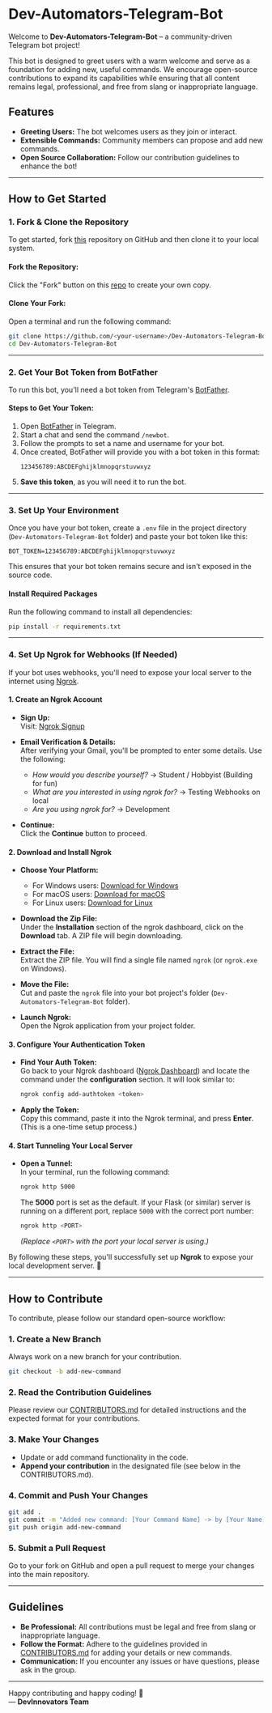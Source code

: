 # **Dev-Automators-Telegram-Bot**  

Welcome to **Dev-Automators-Telegram-Bot** – a community-driven Telegram bot project!  

This bot is designed to greet users with a warm welcome and serve as a foundation for adding new, useful commands. We encourage open-source contributions to expand its capabilities while ensuring that all content remains legal, professional, and free from slang or inappropriate language.  

## **Features**  

- **Greeting Users:** The bot welcomes users as they join or interact.  
- **Extensible Commands:** Community members can propose and add new commands.  
- **Open Source Collaboration:** Follow our contribution guidelines to enhance the bot!  

---

## **How to Get Started**  

### **1. Fork & Clone the Repository**  

To get started, fork [this](https://github.com/adarshkr357/Dev-Automators-Telegram-Bot) repository on GitHub and then clone it to your local system.  

#### **Fork the Repository:**  
Click the "Fork" button on this [repo](https://github.com/adarshkr357/Dev-Automators-Telegram-Bot) to create your own copy.  

#### **Clone Your Fork:**  
Open a terminal and run the following command:  

```bash
git clone https://github.com/<your-username>/Dev-Automators-Telegram-Bot.git
cd Dev-Automators-Telegram-Bot
```  

---

### **2. Get Your Bot Token from BotFather**  

To run this bot, you'll need a bot token from Telegram's [BotFather](https://t.me/BotFather).  

#### **Steps to Get Your Token:**  

1. Open [BotFather](https://t.me/BotFather) in Telegram.  
2. Start a chat and send the command `/newbot`.  
3. Follow the prompts to set a name and username for your bot.  
4. Once created, BotFather will provide you with a bot token in this format:  
   ```plaintext
   123456789:ABCDEFghijklmnopqrstuvwxyz
   ```
5. **Save this token**, as you will need it to run the bot.  

---

### **3. Set Up Your Environment**  

Once you have your bot token, create a `.env` file in the project directory (`Dev-Automators-Telegram-Bot` folder) and paste your bot token like this:  

```plaintext
BOT_TOKEN=123456789:ABCDEFghijklmnopqrstuvwxyz
```

This ensures that your bot token remains secure and isn't exposed in the source code.  

#### **Install Required Packages**  

Run the following command to install all dependencies:  

```bash
pip install -r requirements.txt
```  

---

### **4. Set Up Ngrok for Webhooks (If Needed)**  

If your bot uses webhooks, you'll need to expose your local server to the internet using [Ngrok](https://ngrok.com/).  

#### **1. Create an Ngrok Account**  

- **Sign Up:**  
  Visit: [Ngrok Signup](https://dashboard.ngrok.com/signup)  

- **Email Verification & Details:**  
  After verifying your Gmail, you'll be prompted to enter some details. Use the following:  
  - *How would you describe yourself?* → Student / Hobbyist (Building for fun)  
  - *What are you interested in using ngrok for?* → Testing Webhooks on local  
  - *Are you using ngrok for?* → Development  

- **Continue:**  
  Click the **Continue** button to proceed.  

#### **2. Download and Install Ngrok**  

- **Choose Your Platform:**  
  - For Windows users: [Download for Windows](https://dashboard.ngrok.com/get-started/setup/windows)  
  - For macOS users: [Download for macOS](https://dashboard.ngrok.com/get-started/setup/macos)  
  - For Linux users: [Download for Linux](https://dashboard.ngrok.com/get-started/setup/linux)  

- **Download the Zip File:**  
  Under the **Installation** section of the ngrok dashboard, click on the **Download** tab. A ZIP file will begin downloading.  

- **Extract the File:**  
  Extract the ZIP file. You will find a single file named `ngrok` (or `ngrok.exe` on Windows).  

- **Move the File:**  
  Cut and paste the `ngrok` file into your bot project's folder (`Dev-Automators-Telegram-Bot` folder).  

- **Launch Ngrok:**  
  Open the Ngrok application from your project folder.  

#### **3. Configure Your Authentication Token**  

- **Find Your Auth Token:**  
  Go back to your Ngrok dashboard ([Ngrok Dashboard](https://dashboard.ngrok.com)) and locate the command under the **configuration** section. It will look similar to:  
  ```bash
  ngrok config add-authtoken <token>
  ```
- **Apply the Token:**  
  Copy this command, paste it into the Ngrok terminal, and press **Enter**. (This is a one-time setup process.)  

#### **4. Start Tunneling Your Local Server**  

- **Open a Tunnel:**  
  In your terminal, run the following command:  
  ```bash
  ngrok http 5000
  ```
  The **5000** port is set as the default. If your Flask (or similar) server is running on a different port, replace `5000` with the correct port number:  
  ```bash
  ngrok http <PORT>
  ```
  _(Replace `<PORT>` with the port your local server is using.)_  

By following these steps, you'll successfully set up **Ngrok** to expose your local development server. 🎉  

---

## **How to Contribute**  

To contribute, please follow our standard open-source workflow:  

### **1. Create a New Branch**  

Always work on a new branch for your contribution.  

```bash
git checkout -b add-new-command
```  

### **2. Read the Contribution Guidelines**  

Please review our [CONTRIBUTORS.md](./CONTRIBUTORS.md) for detailed instructions and the expected format for your contributions.  

### **3. Make Your Changes**  

- Update or add command functionality in the code.  
- **Append your contribution** in the designated file (see below in the CONTRIBUTORS.md).  

### **4. Commit and Push Your Changes**  

```bash
git add .
git commit -m "Added new command: [Your Command Name] -> by [Your Name] - [Your Roll Number]"
git push origin add-new-command
```  

### **5. Submit a Pull Request**  

Go to your fork on GitHub and open a pull request to merge your changes into the main repository.  

---

## **Guidelines**  

- **Be Professional:** All contributions must be legal and free from slang or inappropriate language.  
- **Follow the Format:** Adhere to the guidelines provided in [CONTRIBUTORS.md](./CONTRIBUTORS.md) for adding your details or new commands.  
- **Communication:** If you encounter any issues or have questions, please ask in the group.  

---

Happy contributing and happy coding! 🚀  
— **DevInnovators Team**  